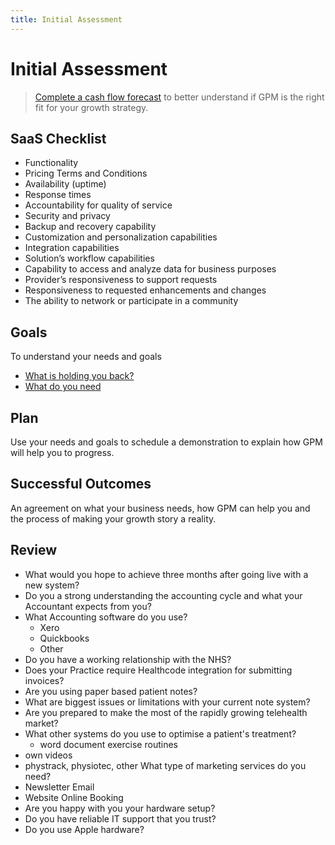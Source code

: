 ```yaml
---
title: Initial Assessment
---
```


# Initial Assessment

> [Complete a cash flow forecast](/growth/finances/create-a-cashflow-forecast) to better understand if GPM is the right fit for your growth strategy.

## SaaS Checklist

- Functionality
- Pricing Terms and Conditions
- Availability (uptime)
- Response times
- Accountability for quality of service
- Security and privacy
- Backup and recovery capability
- Customization and personalization capabilities
- Integration capabilities
- Solution’s workflow capabilities
- Capability to access and analyze data for business purposes
- Provider’s responsiveness to support requests
- Responsiveness to requested enhancements and changes
- The ability to network or participate in a community

## Goals

To understand your needs and goals

- [What is holding you back?](./common-problems/)
- [What do you need](./assessment-checklist/)

## Plan

Use your needs and goals to schedule a demonstration to explain how GPM will help you to progress.

## Successful Outcomes

An agreement on what your business needs, how GPM can help you and the process of making your growth story a reality.

## Review

- What would you hope to achieve three months after going live with a new system?
- Do you a strong understanding the accounting cycle and what your Accountant expects from you?
- What Accounting software do you use?
  - Xero
  - Quickbooks
  - Other
- Do you have a working relationship with the NHS?
- Does your Practice require Healthcode integration for submitting invoices?
- Are you using paper based patient notes?
- What are biggest issues or limitations with your current note system?
- Are you prepared to make the most of the rapidly growing telehealth market?
- What other systems do you use to optimise a patient's treatment?
  - word document exercise routines
- own videos
- phystrack, physiotec, other
  What type of marketing services do you need?
- Newsletter Email
- Website Online Booking
- Are you happy with you your hardware setup?
- Do you have reliable IT support that you trust?
- Do you use Apple hardware?
